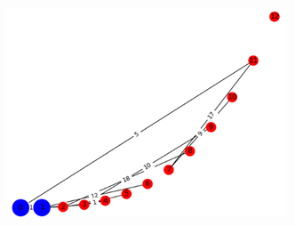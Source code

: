<p align="center">
<img src="https://github.com/israasyz/graph-centrality/blob/final/visualisation/path.png" width="900" title="path.png">
</p>
